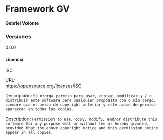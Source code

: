 # Framework GV
#### Gabriel Volonte  

### Versiones
0.0.0

#### Licencia
ISC  

URL:  
https://opensource.org/licenses/ISC  

Descripción:
`Se otorga permiso para usar, copiar, modificar y / o distribuir este software para cualquier propósito con o sin cargo, siempre que el aviso de copyright anterior y este aviso de permiso aparezcan en todas las copias.`  

Description:
`Permission to use, copy, modify, and/or distribute this software for any purpose with or without fee is hereby granted, provided that the above copyright notice and this permission notice appear in all copies.`  